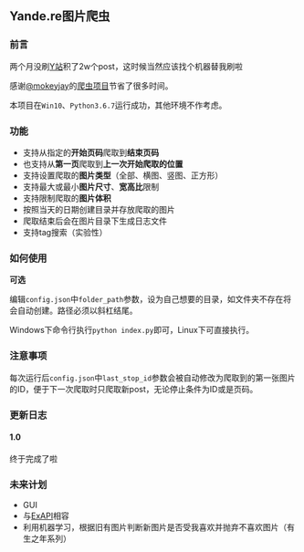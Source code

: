 ## Yande.re图片爬虫

### 前言
两个月没刷[Y站](https://yande.re/post)积了2w个post，这时候当然应该找个机器替我刷啦

感谢[@mokeyjay](https://github.com/mokeyjay)的[爬虫项目](https://github.com/mokeyjay/Yandere-crawler)节省了很多时间。

本项目在`Win10`、`Python3.6.7`运行成功，其他环境不作考虑。

### 功能
- 支持从指定的**开始页码**爬取到**结束页码**
- 也支持从**第一页**爬取到**上一次开始爬取的位置**
- 支持设置爬取的**图片类型**（全部、横图、竖图、正方形）
- 支持最大或最小**图片尺寸**、**宽高比**限制
- 支持限制爬取的**图片体积**
- 按照当天的日期创建目录并存放爬取的图片
- 爬取结束后会在图片目录下生成日志文件
- 支持tag搜索（实验性）

### 如何使用
**可选** 

编辑`config.json`中`folder_path`参数，设为自己想要的目录，如文件夹不存在将会自动创建。路径必须以斜杠结尾。

Windows下命令行执行`python index.py`即可，Linux下可直接执行。

### 注意事项

每次运行后`config.json`中`last_stop_id`参数会被自动修改为爬取到的第一张图片的ID，便于下一次爬取时只爬取新post，无论停止条件为ID或是页码。

### 更新日志
#### 1.0
终于完成了啦

### 未来计划
- GUI
- 与[ExAPI](https://github.com/pavostudio/ExAPI)相容
- 利用机器学习，根据旧有图片判断新图片是否受我喜欢并抛弃不喜欢图片（有生之年系列）
